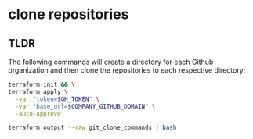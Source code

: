 # clone repositories

## TLDR

The following commands will create a directory for each Github organization and then clone the repositories to each respective directory:

```sh
terraform init && \
terraform apply \
  -var "token=$GH_TOKEN" \
  -var "base_url=$COMPANY_GITHUB_DOMAIN" \
  -auto-approve

terraform output --raw git_clone_commands | bash
```
